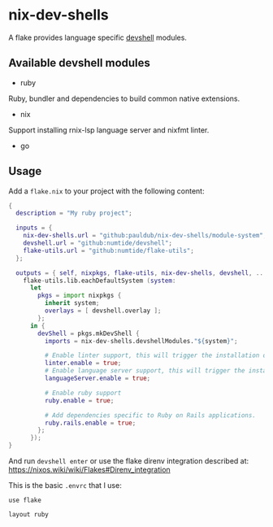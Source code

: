 # nix-dev-shells

A flake provides language specific [devshell](https://github.com/numtide/devshell) modules.

## Available devshell modules

- ruby 

Ruby, bundler and dependencies to build common native extensions.

- nix 

Support installing rnix-lsp language server and nixfmt linter.

- go 

## Usage

Add a `flake.nix` to your project with the following content:

```nix
{
  description = "My ruby project";

  inputs = {
    nix-dev-shells.url = "github:pauldub/nix-dev-shells/module-system";
    devshell.url = "github:numtide/devshell";
    flake-utils.url = "github:numtide/flake-utils";
  };

  outputs = { self, nixpkgs, flake-utils, nix-dev-shells, devshell, ... }:
    flake-utils.lib.eachDefaultSystem (system:
      let
        pkgs = import nixpkgs {
          inherit system;
          overlays = [ devshell.overlay ];
        };
      in { 
        devShell = pkgs.mkDevShell {
          imports = nix-dev-shells.devshellModules."${system}";

          # Enable linter support, this will trigger the installation of the `ruby.linter`.
          linter.enable = true;
          # Enable language server support, this will trigger the installation of the `ruby.languageServer`.
          languageServer.enable = true;

          # Enable ruby support
          ruby.enable = true;

          # Add dependencies specific to Ruby on Rails applications.
          ruby.rails.enable = true;
        }; 
      });
}
```

And run `devshell enter` or use the flake direnv integration described at: https://nixos.wiki/wiki/Flakes#Direnv_integration

This is the basic `.envrc` that I use:

```shell
use flake

layout ruby
```

